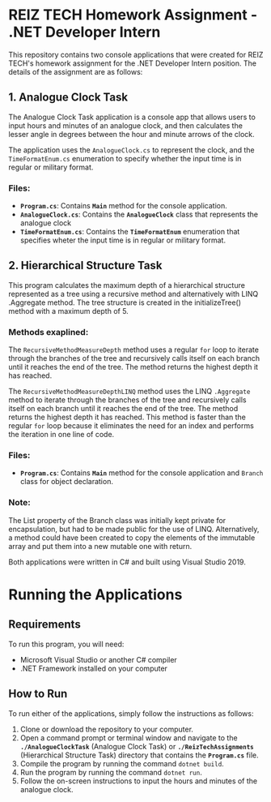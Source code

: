 # REIZ TECH Homework Assignment - .NET Developer Intern
This repository contains two console applications that were created for REIZ TECH's homework assignment for the .NET Developer Intern position. The details of the assignment are as follows:



## 1. Analogue Clock Task
The Analogue Clock Task application is a console app that allows users to input hours and minutes of an analogue clock, and then calculates the lesser angle in degrees between the hour and minute arrows of the clock. 

The application uses the `AnalogueClock.cs` to represent the clock, and the `TimeFormatEnum.cs` enumeration to specify whether the input time is in regular or military format.

### Files:
* **`Program.cs`**: Contains **`Main`** method for the console application.
* **`AnalogueClock.cs`**: Contains the **`AnalogueClock`** class that represents the analogue clock
* **`TimeFormatEnum.cs`**: Contains the **`TimeFormatEnum`** enumeration that specifies wheter the input time is in regular or military format.



## 2. Hierarchical Structure Task
This program calculates the maximum depth of a hierarchical structure represented as a tree using a recursive method and alternatively with LINQ .Aggregate method. The tree structure is created in the initializeTree() method with a maximum depth of 5.

### Methods exaplined:

The `RecursiveMethodMeasureDepth` method uses a regular `for` loop to iterate through the branches of the tree and recursively calls itself on each branch until it reaches the end of the tree. The method returns the highest depth it has reached.

The `RecursiveMethodMeasureDepthLINQ` method uses the LINQ `.Aggregate` method to iterate through the branches of the tree and recursively calls itself on each branch until it reaches the end of the tree. The method returns the highest depth it has reached. This method is faster than the regular `for` loop because it eliminates the need for an index and performs the iteration in one line of code.

### Files:
* **`Program.cs`**: Contains **`Main`** method for the console application and `Branch` class for object declaration.

### Note:
The List<Branch> property of the Branch class was initially kept private for encapsulation, but had to be made public for the use of LINQ. Alternatively, a method could have been created to copy the elements of the immutable array and put them into a new mutable one with return.


Both applications were written in C# and built using Visual Studio 2019.

# Running the Applications

## Requirements
To run this program, you will need:

+ Microsoft Visual Studio or another C# compiler
+ .NET Framework installed on your computer

## How to Run
To run either of the applications, simply follow the instructions as follows:

1. Clone or download the repository to your computer.
2. Open a command prompt or terminal window and navigate to the **`./AnalogueClockTask`** (Analogue Clock Task) or **`./ReizTechAssignments`** (Hierarchical Structure Task) directory that contains the **`Program.cs`** file.
2. Compile the program by running the command ``dotnet build``.
3. Run the program by running the command ``dotnet run``.
3. Follow the on-screen instructions to input the hours and minutes of the analogue clock.
